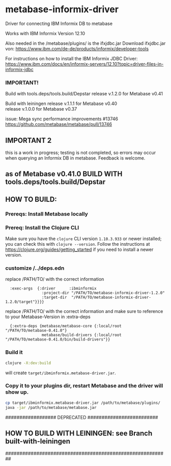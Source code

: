 # metabase-informix-driver
Driver for connecting IBM Informix DB to metabase

Works with IBM Informix Version 12.10

Also needed in the /metabase/plugins/ is the ifxjdbc.jar
Download ifxjdbc.jar von:
https://www.ibm.com/de-de/products/informix/developer-tools

For instructions on how to install the IBM Informix JDBC Driver:
https://www.ibm.com/docs/en/informix-servers/12.10?topic=driver-files-in-informix-jdbc

### IMPORTANT!
Build with tools.deps/tools.build/Depstar
release v.1.2.0 for Metabase v0.41

Build with leiningen
release v.1.1.1 for Metabase v0.40   
release v.1.0.0 for Metabase v0.37

issue: Mega sync performance improvements #13746   
https://github.com/metabase/metabase/pull/13746

## IMPORTANT 2
this is a work in progress; testing is not completed, so errors may occur when querying an Informix DB in metabase. Feedback is welcome.

## as of Metabase v0.41.0 BUILD WITH tools.deps/tools.build/Depstar

## HOW TO BUILD:

### Prereqs: Install Metabase locally

### Prereq: Install the Clojure CLI

Make sure you have the `clojure` CLI version `1.10.3.933` or newer installed; you can check this with `clojure
--version`. Follow the instructions at https://clojure.org/guides/getting_started if you need to install a
newer version.

### customize /../deps.edn
replace /PATH/TO/ with the correct information
```
  :exec-args  {:driver      :ibminformix
                :project-dir "/PATH/TO/metabase-informix-driver-1.2.0"
                :target-dir  "/PATH/TO/metabase-informix-driver-1.2.0/target"}}}}
```
replace /PATH/TO/ with the correct information and make sure to reference to your Metabase-Version in :extra-deps

```
  {:extra-deps {metabase/metabase-core {:local/root "/PATH/TO/metabase-0.41.0"}
                metabase/build-drivers {:local/root "/PATH/TO/metabase-0.41.0/bin/build-drivers"}}
```

### Build it

```sh
clojure -X:dev:build
```

will create `target/ibminformix.metabase-driver.jar`. 

### Copy it to your plugins dir, restart Metabase and the driver will show up.

```bash
cp target/ibminformix.metabase-driver.jar /path/to/metabase/plugins/
java -jar /path/to/metabase/metabase.jar
```



################## DEPRECATED #########################
## HOW TO BUILD WITH LEININGEN: see Branch built-with-leiningen
##########################################################
